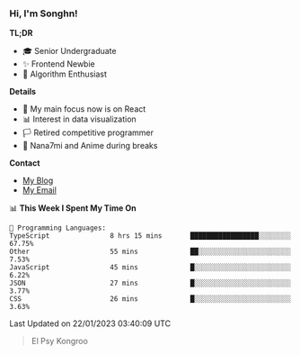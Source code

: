 ### Hi, I'm Songhn!

**TL;DR**

- 🎓 Senior Undergraduate
- ✨ Frontend Newbie
- 🎈 Algorithm Enthusiast

**Details**

- 🎯 My main focus now is on React
- 📊 Interest in data visualization
- 🏳️ Retired competitive programmer
- 🍵 Nana7mi and Anime during breaks

**Contact**
- [My Blog](https://blog.songhn.com)
- [My Email](mailto:nana7mi@duck.com)

<!--START_SECTION:waka-->
📊 **This Week I Spent My Time On** 

```text
💬 Programming Languages: 
TypeScript               8 hrs 15 mins       █████████████████░░░░░░░░   67.75% 
Other                    55 mins             ██░░░░░░░░░░░░░░░░░░░░░░░   7.53% 
JavaScript               45 mins             █░░░░░░░░░░░░░░░░░░░░░░░░   6.22% 
JSON                     27 mins             █░░░░░░░░░░░░░░░░░░░░░░░░   3.77% 
CSS                      26 mins             █░░░░░░░░░░░░░░░░░░░░░░░░   3.63%

```


 Last Updated on 22/01/2023 03:40:09 UTC
<!--END_SECTION:waka-->

> El Psy Kongroo
